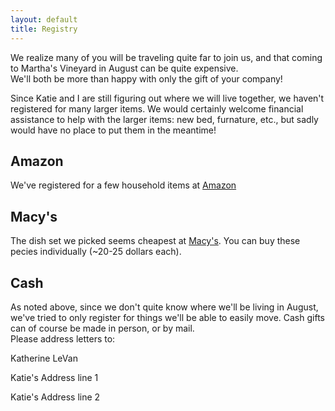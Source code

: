 ```yaml
---
layout: default
title: Registry
---
```


<div class="alert alert-success">
We realize many of you will be traveling quite far to join us, and
that coming to Martha's Vineyard in August can be quite expensive.
<br/>
We'll both be more than happy with only the gift of your company!
</div>

Since Katie and I are still figuring out where we will live together, we haven't
registered for many larger items. We would certainly welcome financial
assistance to help with the larger items: new bed, furnature, etc., but sadly
would have no place to put them in the meantime!



Amazon
------
We've registered for a few household items at
[Amazon](http://www.amazon.com/registry/wedding/3MTWKTR9NK6CL)

Macy's
------
The dish set we picked seems cheapest at
[Macy's](http://www1.macys.com/registry/wedding/guest/?registryId=6366319). You
can buy these pecies individually (~20-25 dollars each).

Cash
----
As noted above, since we don't quite know where we'll be living in August, we've
tried to only register for things we'll be able to easily move. Cash gifts can of course be made in person, or by mail.<br/>
Please address letters to:
<div class="container address">
<p>Katherine LeVan</p>
<p>Katie's Address line 1</p>
<p>Katie's Address line 2</p>
</div>

